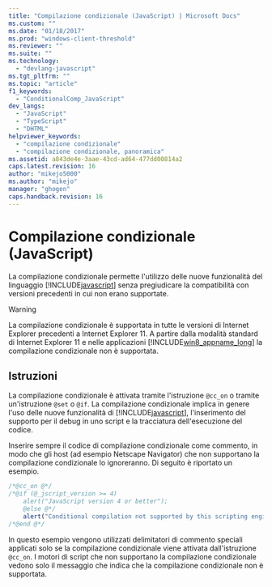 ```yaml
---
title: "Compilazione condizionale (JavaScript) | Microsoft Docs"
ms.custom: ""
ms.date: "01/18/2017"
ms.prod: "windows-client-threshold"
ms.reviewer: ""
ms.suite: ""
ms.technology: 
  - "devlang-javascript"
ms.tgt_pltfrm: ""
ms.topic: "article"
f1_keywords: 
  - "ConditionalComp_JavaScript"
dev_langs: 
  - "JavaScript"
  - "TypeScript"
  - "DHTML"
helpviewer_keywords: 
  - "compilazione condizionale"
  - "compilazione condizionale, panoramica"
ms.assetid: a843de4e-3aae-43cd-ad64-477dd00814a2
caps.latest.revision: 16
author: "mikejo5000"
ms.author: "mikejo"
manager: "ghogen"
caps.handback.revision: 16
---
```

# Compilazione condizionale (JavaScript)
La compilazione condizionale permette l'utilizzo delle nuove funzionalità del linguaggio [!INCLUDE[javascript](../../javascript/includes/javascript-md.md)] senza pregiudicare la compatibilità con versioni precedenti in cui non erano supportate.  
  
> [!WARNING]
>  La compilazione condizionale è supportata in tutte le versioni di Internet Explorer precedenti a Internet Explorer 11.  A partire dalla modalità standard di Internet Explorer 11 e nelle applicazioni [!INCLUDE[win8_appname_long](../../javascript/includes/win8-appname-long-md.md)] la compilazione condizionale non è supportata.  
  
## Istruzioni  
 La compilazione condizionale è attivata tramite l'istruzione `@cc_on` o tramite un'istruzione `@set` o `@if`.  La compilazione condizionale implica in genere l'uso delle nuove funzionalità di [!INCLUDE[javascript](../../javascript/includes/javascript-md.md)], l'inserimento del supporto per il debug in uno script e la tracciatura dell'esecuzione del codice.  
  
 Inserire sempre il codice di compilazione condizionale come commento, in modo che gli host \(ad esempio Netscape Navigator\) che non supportano la compilazione condizionale lo ignoreranno.  Di seguito è riportato un esempio.  
  
```javascript  
/*@cc_on @*/  
/*@if (@_jscript_version >= 4)  
    alert("JavaScript version 4 or better");  
    @else @*/  
    alert("Conditional compilation not supported by this scripting engine.");  
/*@end @*/  
```  
  
 In questo esempio vengono utilizzati delimitatori di commento speciali applicati solo se la compilazione condizionale viene attivata dall'istruzione `@cc_on`.  I motori di script che non supportano la compilazione condizionale vedono solo il messaggio che indica che la compilazione condizionale non è supportata.